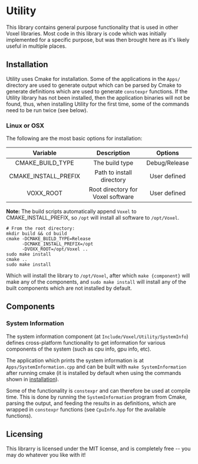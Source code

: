 # Utility

This library contains general purpose functionality that is used in other Voxel libraries. Most code in this library is code which was initially implemented
for a specific purpose, but was then brought here as it's likely useful in
multiple places.

## Installation

Utility uses Cmake for installation. Some of the applications in the ```Apps/```
directory are used to generate output which can be parsed by Cmake to generate
definitions which are used to generate ```constexpr``` functions. If the Utility
library has not been installed, then the application binaries will not be found,
thus, when installing Utility for the first time, some of the commands need to be
run twice (see below).

### Linux or OSX

The following are the most basic options for installation:

| Variable             | Description                       | Options       |
|:--------------------:|:---------------------------------:|:-------------:|
| CMAKE_BUILD_TYPE     | The build type                    | Debug/Release |
| CMAKE_INSTALL_PREFIX | Path to install directory         | User defined  |
| VOXX_ROOT 	       | Root directory for Voxel software | User defined  |

__Note:__ The build scripts automatically append ```Voxel``` to
		  CMAKE_INSTALL_PREFIX, so ```/opt``` will install all software to
		  ```/opt/Voxel```.

```
# From the root directory:
mkdir build && cd build
cmake -DCMAKE_BUILD_TYPE=Release
	  -DCMAKE_INSTALL_PREFIX=/opt
	  -DVOXX_ROOT=/opt/Voxel ..
sudo make install
cmake ..
sudo make install
```

Which will install the library to ```/opt/Voxel```, after which 
```make {component}``` will make any of the components, and
```sudo make install``` will install any of the built components which are not
installed by default.

## Components

### System Information

The system information component (at ```Include/Voxel/Utility/SystemInfo```)
defines cross-platform functionality to get information for various components of
the system (such as cpu info, gpu info, etc). 

The application which prints the system information is at
```Apps/SystemInformation.cpp``` and can be built with
```make SystemInformation``` after running cmake (it is installed by default when
using the commands shown in [installation](#installation)).

Some of the functionality is ```constexpr``` and can therefore be used at compile
time. This is done by running the ```SystemInformation``` program from Cmake,
parsing the output, and feeding the results in as definitions, which are wrapped
in ```constexpr``` functions (see ```CpuInfo.hpp``` for the available functions).


## Licensing

This librarry is licensed under the MIT license, and is completely free -- you may do whatever you like with it!

